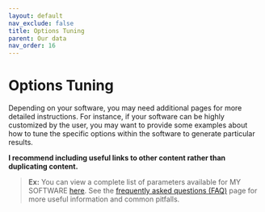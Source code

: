 ```yaml
---
layout: default
nav_exclude: false
title: Options Tuning
parent: Our data
nav_order: 16
---
```


# Options Tuning

Depending on your software, you may need additional pages for more detailed instructions. For instance, if your software can be highly customized by the user, you may want to provide some examples about how to tune the specific options within the software to generate particular results.

**I recommend including useful links to other content rather than duplicating content.**

>**Ex:**  You can view a complete list of parameters available for MY SOFTWARE [here](./). See the [frequently asked questions (FAQ)](FAQ.html) page for more useful information and common pitfalls.


